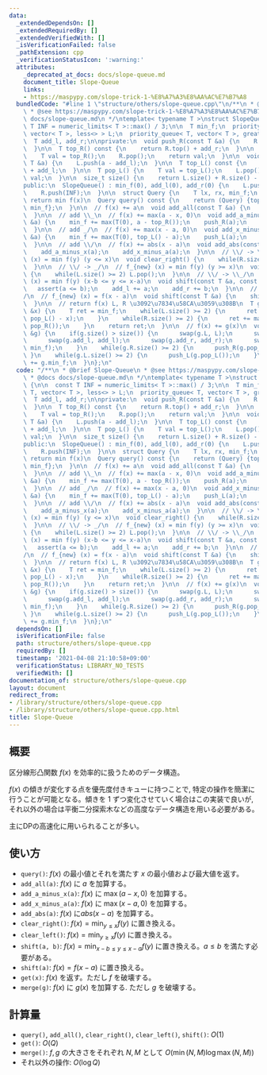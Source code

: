 ```yaml
---
data:
  _extendedDependsOn: []
  _extendedRequiredBy: []
  _extendedVerifiedWith: []
  _isVerificationFailed: false
  _pathExtension: cpp
  _verificationStatusIcon: ':warning:'
  attributes:
    _deprecated_at_docs: docs/slope-queue.md
    document_title: Slope-Queue
    links:
    - https://maspypy.com/slope-trick-1-%E8%A7%A3%E8%AA%AC%E7%B7%A8
  bundledCode: "#line 1 \"structure/others/slope-queue.cpp\"\n/**\n * @brief Slope-Queue\n\
    \ * @see https://maspypy.com/slope-trick-1-%E8%A7%A3%E8%AA%AC%E7%B7%A8\n * @docs\
    \ docs/slope-queue.md\n */\ntemplate< typename T >\nstruct SlopeQueue {\n\n  const\
    \ T INF = numeric_limits< T >::max() / 3;\n\n  T min_f;\n  priority_queue< T,\
    \ vector< T >, less<> > L;\n  priority_queue< T, vector< T >, greater<> > R;\n\
    \  T add_l, add_r;\n\nprivate:\n  void push_R(const T &a) {\n    R.push(a - add_r);\n\
    \  }\n\n  T top_R() const {\n    return R.top() + add_r;\n  }\n\n  T pop_R() {\n\
    \    T val = top_R();\n    R.pop();\n    return val;\n  }\n\n  void push_L(const\
    \ T &a) {\n    L.push(a - add_l);\n  }\n\n  T top_L() const {\n    return L.top()\
    \ + add_l;\n  }\n\n  T pop_L() {\n    T val = top_L();\n    L.pop();\n    return\
    \ val;\n  }\n\n  size_t size() {\n    return L.size() + R.size() - 2;\n  }\n\n\
    public:\n  SlopeQueue() : min_f(0), add_l(0), add_r(0) {\n    L.push(-INF);\n\
    \    R.push(INF);\n  }\n\n  struct Query {\n    T lx, rx, min_f;\n  };\n\n  //\
    \ return min f(x)\n  Query query() const {\n    return (Query) {top_L(), top_R(),\
    \ min_f};\n  }\n\n  // f(x) += a\n  void add_all(const T &a) {\n    min_f += a;\n\
    \  }\n\n  // add \\_\n  // f(x) += max(a - x, 0)\n  void add_a_minus_x(const T\
    \ &a) {\n    min_f += max(T(0), a - top_R());\n    push_R(a);\n    push_L(pop_R());\n\
    \  }\n\n  // add _/\n  // f(x) += max(x - a, 0)\n  void add_x_minus_a(const T\
    \ &a) {\n    min_f += max(T(0), top_L() - a);\n    push_L(a);\n    push_R(pop_L());\n\
    \  }\n\n  // add \\/\n  // f(x) += abs(x - a)\n  void add_abs(const T &a) {\n\
    \    add_a_minus_x(a);\n    add_x_minus_a(a);\n  }\n\n  // \\/ -> \\_\n  // f_{new}\
    \ (x) = min f(y) (y <= x)\n  void clear_right() {\n    while(R.size() >= 2) R.pop();\n\
    \  }\n\n  // \\/ -> _/\n  // f_{new} (x) = min f(y) (y >= x)\n  void clear_left()\
    \ {\n    while(L.size() >= 2) L.pop();\n  }\n\n  // \\/ -> \\_/\n  // f_{new}\
    \ (x) = min f(y) (x-b <= y <= x-a)\n  void shift(const T &a, const T &b) {\n \
    \   assert(a <= b);\n    add_l += a;\n    add_r += b;\n  }\n\n  // \\/. -> .\\\
    /\n  // f_{new} (x) = f(x - a)\n  void shift(const T &a) {\n    shift(a, a);\n\
    \  }\n\n  // return f(x) L, R \u3092\u7834\u58CA\u3059\u308B\n  T get(const T\
    \ &x) {\n    T ret = min_f;\n    while(L.size() >= 2) {\n      ret += max(T(0),\
    \ pop_L() - x);\n    }\n    while(R.size() >= 2) {\n      ret += max(T(0), x -\
    \ pop_R());\n    }\n    return ret;\n  }\n\n  // f(x) += g(x)\n  void merge(SlopeQueue\
    \ &g) {\n    if(g.size() > size()) {\n      swap(g.L, L);\n      swap(g.R, R);\n\
    \      swap(g.add_l, add_l);\n      swap(g.add_r, add_r);\n      swap(g.min_f,\
    \ min_f);\n    }\n    while(g.R.size() >= 2) {\n      push_R(g.pop_R());\n   \
    \ }\n    while(g.L.size() >= 2) {\n      push_L(g.pop_L());\n    }\n    min_f\
    \ += g.min_f;\n  }\n};\n"
  code: "/**\n * @brief Slope-Queue\n * @see https://maspypy.com/slope-trick-1-%E8%A7%A3%E8%AA%AC%E7%B7%A8\n\
    \ * @docs docs/slope-queue.md\n */\ntemplate< typename T >\nstruct SlopeQueue\
    \ {\n\n  const T INF = numeric_limits< T >::max() / 3;\n\n  T min_f;\n  priority_queue<\
    \ T, vector< T >, less<> > L;\n  priority_queue< T, vector< T >, greater<> > R;\n\
    \  T add_l, add_r;\n\nprivate:\n  void push_R(const T &a) {\n    R.push(a - add_r);\n\
    \  }\n\n  T top_R() const {\n    return R.top() + add_r;\n  }\n\n  T pop_R() {\n\
    \    T val = top_R();\n    R.pop();\n    return val;\n  }\n\n  void push_L(const\
    \ T &a) {\n    L.push(a - add_l);\n  }\n\n  T top_L() const {\n    return L.top()\
    \ + add_l;\n  }\n\n  T pop_L() {\n    T val = top_L();\n    L.pop();\n    return\
    \ val;\n  }\n\n  size_t size() {\n    return L.size() + R.size() - 2;\n  }\n\n\
    public:\n  SlopeQueue() : min_f(0), add_l(0), add_r(0) {\n    L.push(-INF);\n\
    \    R.push(INF);\n  }\n\n  struct Query {\n    T lx, rx, min_f;\n  };\n\n  //\
    \ return min f(x)\n  Query query() const {\n    return (Query) {top_L(), top_R(),\
    \ min_f};\n  }\n\n  // f(x) += a\n  void add_all(const T &a) {\n    min_f += a;\n\
    \  }\n\n  // add \\_\n  // f(x) += max(a - x, 0)\n  void add_a_minus_x(const T\
    \ &a) {\n    min_f += max(T(0), a - top_R());\n    push_R(a);\n    push_L(pop_R());\n\
    \  }\n\n  // add _/\n  // f(x) += max(x - a, 0)\n  void add_x_minus_a(const T\
    \ &a) {\n    min_f += max(T(0), top_L() - a);\n    push_L(a);\n    push_R(pop_L());\n\
    \  }\n\n  // add \\/\n  // f(x) += abs(x - a)\n  void add_abs(const T &a) {\n\
    \    add_a_minus_x(a);\n    add_x_minus_a(a);\n  }\n\n  // \\/ -> \\_\n  // f_{new}\
    \ (x) = min f(y) (y <= x)\n  void clear_right() {\n    while(R.size() >= 2) R.pop();\n\
    \  }\n\n  // \\/ -> _/\n  // f_{new} (x) = min f(y) (y >= x)\n  void clear_left()\
    \ {\n    while(L.size() >= 2) L.pop();\n  }\n\n  // \\/ -> \\_/\n  // f_{new}\
    \ (x) = min f(y) (x-b <= y <= x-a)\n  void shift(const T &a, const T &b) {\n \
    \   assert(a <= b);\n    add_l += a;\n    add_r += b;\n  }\n\n  // \\/. -> .\\\
    /\n  // f_{new} (x) = f(x - a)\n  void shift(const T &a) {\n    shift(a, a);\n\
    \  }\n\n  // return f(x) L, R \u3092\u7834\u58CA\u3059\u308B\n  T get(const T\
    \ &x) {\n    T ret = min_f;\n    while(L.size() >= 2) {\n      ret += max(T(0),\
    \ pop_L() - x);\n    }\n    while(R.size() >= 2) {\n      ret += max(T(0), x -\
    \ pop_R());\n    }\n    return ret;\n  }\n\n  // f(x) += g(x)\n  void merge(SlopeQueue\
    \ &g) {\n    if(g.size() > size()) {\n      swap(g.L, L);\n      swap(g.R, R);\n\
    \      swap(g.add_l, add_l);\n      swap(g.add_r, add_r);\n      swap(g.min_f,\
    \ min_f);\n    }\n    while(g.R.size() >= 2) {\n      push_R(g.pop_R());\n   \
    \ }\n    while(g.L.size() >= 2) {\n      push_L(g.pop_L());\n    }\n    min_f\
    \ += g.min_f;\n  }\n};\n"
  dependsOn: []
  isVerificationFile: false
  path: structure/others/slope-queue.cpp
  requiredBy: []
  timestamp: '2021-04-08 21:10:58+09:00'
  verificationStatus: LIBRARY_NO_TESTS
  verifiedWith: []
documentation_of: structure/others/slope-queue.cpp
layout: document
redirect_from:
- /library/structure/others/slope-queue.cpp
- /library/structure/others/slope-queue.cpp.html
title: Slope-Queue
---
```

## 概要
区分線形凸関数 $f(x)$ を効率的に扱うためのデータ構造。

$f(x)$ の傾きが変化する点を優先度付きキューに持つことで, 特定の操作を簡潔に行うことが可能となる。傾きを $1$ ずつ変化させていく場合はこの実装で良いが, それ以外の場合は平衡二分探索木などの高度なデータ構造を用いる必要がある。

主にDPの高速化に用いられることが多い。


## 使い方

* `query()`: $f(x)$ の最小値とそれを満たす $x$ の最小値および最大値を返す。
* `add_all(a)`: $f(x)$ に $a$ を加算する。
* `add_a_minus_x(a)`: $f(x)$ に $\max(a - x, 0)$ を加算する。
* `add_x_minus_a(a)`: $f(x)$ に $\max(x - a, 0)$ を加算する。
* `add_abs(a)`: $f(x)$ に$abs(x-a)$ を加算する。
* `clear_right()`: $f(x) = \min_{y \le x} f(y)$ に置き換える。
* `clear_left()`: $f(x) = \min_{y \ge x} f(y)$ に置き換える。
* `shift(a, b)`: $f(x) = \min_{x-b \le y \le x-a} f(y)$ に置き換える。$a \leq b$ を満たす必要がある。
* `shift(a)`: $f(x) = f(x - a)$ に置き換える。
* `get(x)`: $f(x)$ を返す。ただし $f$ を破壊する。
* `merge(g)`: $f(x)$ に $g(x)$ を加算する. ただし $g$ を破壊する。

## 計算量

* `query()`, `add_all()`, `clear_right()`, `clear_left()`, `shift()`: $O(1)$
* `get()`: $O(Q)$
* `merge()`: $f, g$ の大きさをそれぞれ $N, M$ として $O(\min(N, M) \log \max(N, M))$
* それ以外の操作: $O(\log Q)$
